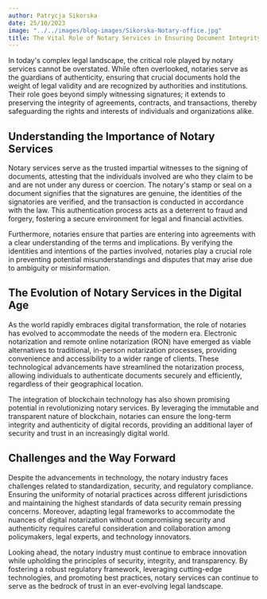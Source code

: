 ```yaml
---
author: Patrycja Sikorska
date: 25/10/2023
image: "../../images/blog-images/Sikorska-Notary-office.jpg"
title: The Vital Role of Notary Services in Ensuring Document Integrity and Legitimacy1
---
```


In today's complex legal landscape, the critical role played by notary services cannot be
overstated. While often overlooked, notaries serve as the guardians of authenticity, ensuring that
crucial documents hold the weight of legal validity and are recognized by authorities and
institutions. Their role goes beyond simply witnessing signatures; it extends to preserving the
integrity of agreements, contracts, and transactions, thereby safeguarding the rights and interests
of individuals and organizations alike.

## Understanding the Importance of Notary Services

Notary services serve as the trusted impartial witnesses to the signing of documents, attesting that
the individuals involved are who they claim to be and are not under any duress or coercion. The
notary's stamp or seal on a document signifies that the signatures are genuine, the identities of
the signatories are verified, and the transaction is conducted in accordance with the law. This
authentication process acts as a deterrent to fraud and forgery, fostering a secure environment for
legal and financial activities.

Furthermore, notaries ensure that parties are entering into agreements with a clear understanding of
the terms and implications. By verifying the identities and intentions of the parties involved,
notaries play a crucial role in preventing potential misunderstandings and disputes that may arise
due to ambiguity or misinformation.

## The Evolution of Notary Services in the Digital Age

As the world rapidly embraces digital transformation, the role of notaries has evolved to
accommodate the needs of the modern era. Electronic notarization and remote online notarization
(RON) have emerged as viable alternatives to traditional, in-person notarization processes,
providing convenience and accessibility to a wider range of clients. These technological
advancements have streamlined the notarization process, allowing individuals to authenticate
documents securely and efficiently, regardless of their geographical location.

The integration of blockchain technology has also shown promising potential in revolutionizing
notary services. By leveraging the immutable and transparent nature of blockchain, notaries can
ensure the long-term integrity and authenticity of digital records, providing an additional layer of
security and trust in an increasingly digital world.

## Challenges and the Way Forward

Despite the advancements in technology, the notary industry faces challenges related to
standardization, security, and regulatory compliance. Ensuring the uniformity of notarial practices
across different jurisdictions and maintaining the highest standards of data security remain
pressing concerns. Moreover, adapting legal frameworks to accommodate the nuances of digital
notarization without compromising security and authenticity requires careful consideration and
collaboration among policymakers, legal experts, and technology innovators.

Looking ahead, the notary industry must continue to embrace innovation while upholding the
principles of security, integrity, and transparency. By fostering a robust regulatory framework,
leveraging cutting-edge technologies, and promoting best practices, notary services can continue to
serve as the bedrock of trust in an ever-evolving legal landscape.
